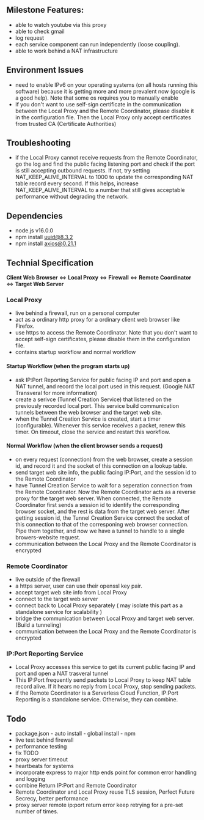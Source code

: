 ## Milestone Features:
* able to watch youtube via this proxy
* able to check gmail 
* log request 
* each service component can run independently (loose coupling).
* able to work behind a NAT infrastructure

## Environment Issues
* need to enable IPv6 on your operating systems (on all hosts running this software) because it is getting more and more prevalent now (google is a good help). Note that some os requires you to manually enable 
* if you don't want to use self-sign certificate in the communication between the Local Proxy and the Remote Coordinator, please disable it in the configuration file. Then the Local Proxy only accept certificates from trusted CA (Certificate Authorities)

## Troubleshooting 
* if the Local Proxy cannot receive requests from the Remote Coordinator, go the log and find the public facing listening port and check if the port is still accepting outbound requests. If not, try setting NAT_KEEP_ALIVE_INTERVAL to 1000 to update the corresponding NAT table record every second. If this helps, increase NAT_KEEP_ALIVE_INTERVAL to a number that still gives acceptable performance without degrading the network. 

## Dependencies
* node.js v16.0.0
* npm install uuid@8.3.2
* npm install axios@0.21.1

## Technial Specification 
**Client Web Browser** <=> **Local Proxy** <=> **Firewall** <=> **Remote Coordinator** <=> **Target Web Server**

### Local Proxy 
* live behind a firewall, run on a personal computer
* act as a ordinary http proxy for a ordinary client web browser like Firefox. 
* use https to access the Remote Coordinator. Note that you don't want to accept self-sign certificates, please disable them in the configuration file. 
* contains startup workflow and normal workflow

#### Startup Workflow (when the program starts up) 
* ask IP:Port Reporting Service for public facing IP and port and open a NAT tunnel, and record the local port used in this request. (Google NAT Transveral for more information)
* create a serivce (Tunnel Creation Service) that listened on the previously recorded local port. This service build communication tunnels between the web browser and the target web site.
* when the Tunnel Creation Service is created, start a timer (configurable). Whenever this service receives a packet, renew this timer. On timeout, close the service and restart this workflow. 

#### Normal Workflow (when the client browser sends a request)
* on every request (connection) from the web browser, create a session id, and record it and the socket of this connection on a lookup table. 
* send target web site info, the public facing IP:Port, and the session id to the Remote Coordinator 
* have Tunnel Creation Service to wait for a seperation connection from the Remote Coordinator. Now the Remote Coordinator acts as a reverse proxy for the target web server. When connected, the Remote Coordinator first sends a session id to identify the corresponding browser socket, and the rest is data from the target web server. After getting session id, the Tunnel Creation Service connect the socket of this connection to that of the corresponing web browser connection. Pipe them together, and now we have a tunnel to handle to a single browers-website request. 
* communication between the Local Proxy and the Remote Coordinator is encrypted 


### Remote Coordinator
* live outside of the firewall
* a https server, user can use their openssl key pair. 
* accept target web site info from Local Proxy 
* connect to the target web server
* connect back to Local Proxy separately ( may isolate this part as a standalone service for scalability )
* bridge the communication between Local Proxy and target web server. (Build a tunneling) 
* communication between the Local Proxy and the Remote Coordinator is encrypted 


### IP:Port Reporting Service
* Local Proxy accesses this service to get its current public facing IP and port and open a NAT trasveral tunnel  
* This IP:Port frequently send packets to Local Proxy to keep NAT table record alive. If it hears no reply from Local Proxy, stop sending packets. 
* if the Remote Coordinator is a Serverless Cloud Function, IP:Port Reporting is a standalone service. Otherwise, they can combine. 



## Todo
* package.json - auto install  - global install - npm 
* live test behind firewall
* performance testing
* fix TODO 
* proxy server timeout
* heartbeats for systems
* incorporate express to major http ends point for common error handling and logging
* combine Return IP:Port and Remote Coordinator
* Remote Coordinator and Local Proxy reuse TLS session, Perfect Future Secrecy, better performance
* proxy server remote ip:port return error keep retrying for a pre-set number of times. 